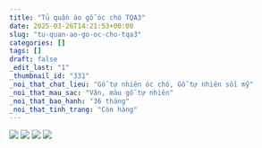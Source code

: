 ```yaml
---
title: "Tủ quần áo gỗ óc chó TQA3"
date: 2025-03-26T14:21:53+00:00
slug: "tu-quan-ao-go-oc-cho-tqa3"
categories: []
tags: []
draft: false
_edit_last: "1"
_thumbnail_id: "331"
_noi_that_chat_lieu: "Gỗ tự nhiên óc chó, Gỗ tự nhiên sồi mỹ"
_noi_that_mau_sac: "Vân, màu gỗ tự nhiên"
_noi_that_bao_hanh: "36 tháng"
_noi_that_tinh_trang: "Còn hàng"
---
```

![](https://romax.vn/wp-content/uploads/2025/03/tu-quan-ao-go-oc-cho-tqa3-00-3-1280x1927.webp) ![](https://romax.vn/wp-content/uploads/2025/03/tu-quan-ao-go-oc-cho-tqa3-00-4-1280x850.webp) ![](https://romax.vn/wp-content/uploads/2025/03/tu-quan-ao-go-oc-cho-tqa3-00-5-1280x942.webp) ![](https://romax.vn/wp-content/uploads/2025/03/tu-quan-ao-go-oc-cho-tqa3-00-6-1280x1927.webp)